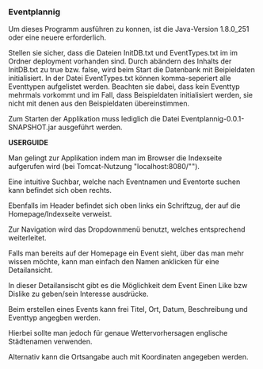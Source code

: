 ### Eventplannig
Um dieses Programm ausführen zu konnen, ist die Java-Version 1.8.0_251 oder eine neuere erforderlich.

Stellen sie sicher, dass die Dateien InitDB.txt und EventTypes.txt im im Ordner deployment vorhanden sind. Durch abändern des Inhalts der InitDB.txt zu true bzw. false, wird beim Start die Datenbank mit Beipieldaten initialisiert. In der Datei EventTypes.txt können komma-seperiert alle Eventtypen aufgelistet werden. Beachten sie dabei, dass kein Eventtyp mehrmals vorkommt und im Fall, dass Beispieldaten initialisiert werden, sie nicht mit denen aus den Beispieldaten übereinstimmen.

Zum Starten der Applikation muss lediglich die Datei Eventplannig-0.0.1-SNAPSHOT.jar ausgeführt werden.


**USERGUIDE**

Man gelingt zur Applikation indem man im Browser die Indexseite aufgerufen wird (bei Tomcat-Nutzung "localhost:8080/"").

Eine intuitive Suchbar, welche nach Eventnamen und Eventorte suchen kann befindet sich oben rechts.

Ebenfalls im Header befindet sich oben links ein Schriftzug, der auf die Homepage/Indexseite verweist.

Zur Navigation wird das Dropdownmenü benutzt, welches entsprechend weiterleitet.


Falls man bereits auf der Homepage ein Event sieht, über das man mehr wissen möchte, kann man einfach den Namen anklicken für eine Detailansicht.

In dieser Detailansischt gibt es die Möglichkeit dem Event Einen Like bzw Dislike zu geben/sein Interesse ausdrücke.


Beim erstellen eines Events kann frei Titel, Ort, Datum, Beschreibung und Eventtyp angegben werden.

Hierbei sollte man jedoch für genaue Wettervorhersagen englische Städtenamen verwenden.

Alternativ kann die Ortsangabe auch mit Koordinaten angegeben werden.





